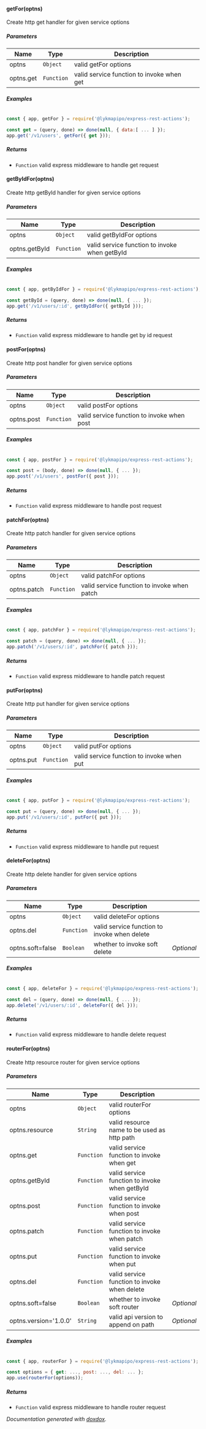 #### getFor(optns) 

Create http get handler for given service options




##### Parameters

| Name | Type | Description |  |
| ---- | ---- | ----------- | -------- |
| optns | `Object`  | valid getFor options | &nbsp; |
| optns.get | `Function`  | valid service function to invoke when get | &nbsp; |




##### Examples

```javascript

const { app, getFor } = require('@lykmapipo/express-rest-actions');

const get = (query, done) => done(null, { data:[ ... ] });
app.get('/v1/users', getFor({ get }));
```


##### Returns


- `Function`  valid express middleware to handle get request



#### getByIdFor(optns) 

Create http getById handler for given service options




##### Parameters

| Name | Type | Description |  |
| ---- | ---- | ----------- | -------- |
| optns | `Object`  | valid getByIdFor options | &nbsp; |
| optns.getById | `Function`  | valid service function to invoke when getById | &nbsp; |




##### Examples

```javascript

const { app, getByIdFor } = require('@lykmapipo/express-rest-actions');

const getById = (query, done) => done(null, { ... });
app.get('/v1/users/:id', getByIdFor({ getById }));
```


##### Returns


- `Function`  valid express middleware to handle get by id request



#### postFor(optns) 

Create http post handler for given service options




##### Parameters

| Name | Type | Description |  |
| ---- | ---- | ----------- | -------- |
| optns | `Object`  | valid postFor options | &nbsp; |
| optns.post | `Function`  | valid service function to invoke when post | &nbsp; |




##### Examples

```javascript

const { app, postFor } = require('@lykmapipo/express-rest-actions');

const post = (body, done) => done(null, { ... });
app.post('/v1/users', postFor({ post }));
```


##### Returns


- `Function`  valid express middleware to handle post request



#### patchFor(optns) 

Create http patch handler for given service options




##### Parameters

| Name | Type | Description |  |
| ---- | ---- | ----------- | -------- |
| optns | `Object`  | valid patchFor options | &nbsp; |
| optns.patch | `Function`  | valid service function to invoke when patch | &nbsp; |




##### Examples

```javascript

const { app, patchFor } = require('@lykmapipo/express-rest-actions');

const patch = (query, done) => done(null, { ... });
app.patch('/v1/users/:id', patchFor({ patch }));
```


##### Returns


- `Function`  valid express middleware to handle patch request



#### putFor(optns) 

Create http put handler for given service options




##### Parameters

| Name | Type | Description |  |
| ---- | ---- | ----------- | -------- |
| optns | `Object`  | valid putFor options | &nbsp; |
| optns.put | `Function`  | valid service function to invoke when put | &nbsp; |




##### Examples

```javascript

const { app, putFor } = require('@lykmapipo/express-rest-actions');

const put = (query, done) => done(null, { ... });
app.put('/v1/users/:id', putFor({ put }));
```


##### Returns


- `Function`  valid express middleware to handle put request



#### deleteFor(optns) 

Create http delete handler for given service options




##### Parameters

| Name | Type | Description |  |
| ---- | ---- | ----------- | -------- |
| optns | `Object`  | valid deleteFor options | &nbsp; |
| optns.del | `Function`  | valid service function to invoke when delete | &nbsp; |
| optns.soft&#x3D;false | `Boolean`  | whether to invoke soft delete | *Optional* |




##### Examples

```javascript

const { app, deleteFor } = require('@lykmapipo/express-rest-actions');

const del = (query, done) => done(null, { ... });
app.delete('/v1/users/:id', deleteFor({ del }));
```


##### Returns


- `Function`  valid express middleware to handle delete request



#### routerFor(optns) 

Create http resource router for given service options




##### Parameters

| Name | Type | Description |  |
| ---- | ---- | ----------- | -------- |
| optns | `Object`  | valid routerFor options | &nbsp; |
| optns.resource | `String`  | valid resource name to be used as http path | &nbsp; |
| optns.get | `Function`  | valid service function to invoke when get | &nbsp; |
| optns.getById | `Function`  | valid service function to invoke when getById | &nbsp; |
| optns.post | `Function`  | valid service function to invoke when post | &nbsp; |
| optns.patch | `Function`  | valid service function to invoke when patch | &nbsp; |
| optns.put | `Function`  | valid service function to invoke when put | &nbsp; |
| optns.del | `Function`  | valid service function to invoke when delete | &nbsp; |
| optns.soft&#x3D;false | `Boolean`  | whether to invoke soft router | *Optional* |
| optns.version&#x3D;&#x27;1.0.0&#x27; | `String`  | valid api version to append on path | *Optional* |




##### Examples

```javascript

const { app, routerFor } = require('@lykmapipo/express-rest-actions');

const options = { get: ..., post: ..., del: ... };
app.use(routerFor(options));
```


##### Returns


- `Function`  valid express middleware to handle router request




*Documentation generated with [doxdox](https://github.com/neogeek/doxdox).*
